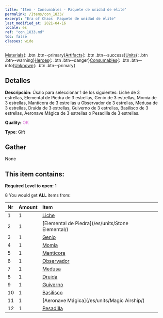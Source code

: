 ```yaml
---
title: "Item - Consumables - Paquete de unidad de élite"
permalink: /Items/con_1833/
excerpt: "Era of Chaos  Paquete de unidad de élite"
last_modified_at: 2021-04-16
locale: es
ref: "con_1833.md"
toc: false
classes: wide
---
```

 [Materials](/es/Items/){: .btn .btn--primary}[Artifacts](/es/Items/Artifacts/){: .btn .btn--success}[Units](/es/Items/Units/){: .btn .btn--warning}[Heroes](/es/Items/Heroes/){: .btn .btn--danger}[Consumables](/es/Items/Consumables/){: .btn .btn--info}[Unknown](/es/Items/Unknown/){: .btn .btn--primary}

## Detalles
 **Descripción:** Úsalo para seleccionar 1 de los siguientes: Liche de 3 estrellas, Elemental de Piedra de 3 estrellas, Genio de 3 estrellas, Momia de 3 estrellas, Mantícora de 3 estrellas u Observador de 3 estrellas, Medusa de 3 estrellas, Druida de 3 estrellas, Guiverno de 3 estrellas, Basilisco de 3 estrellas, Aeronave Mágica de 3 estrellas o Pesadilla de 3 estrellas.

 **Quality:** <span style="color: #DA70D6">OK</span>

 **Type:** Gift

## Gather

  None

## This item contains:

 **Required Level to open:** 1

 8 You would get **ALL** items  from:

  | Nr | Amount |     Item    |
  |:---|:-------|:------------|
  | 1 | 1 | [Liche](/es/units/Lich/) |  | 
  | 2 | 1 | [Elemental de Piedra](/es/units/Stone Elemental/) |  | 
  | 3 | 1 | [Genio](/es/units/Genie/) |  | 
  | 4 | 1 | [Momia](/es/units/Mummy/) |  | 
  | 5 | 1 | [Mantícora](/es/units/Manticore/) |  | 
  | 6 | 1 | [Observador](/es/units/Beholder/) |  | 
  | 7 | 1 | [Medusa](/es/units/Medusa/) |  | 
  | 8 | 1 | [Druida](/es/units/Druid/) |  | 
  | 9 | 1 | [Guiverno](/es/units/Wyvern/) |  | 
  | 10 | 1 | [Basilisco](/es/units/Basilisk/) |  | 
  | 11 | 1 | [Aeronave Mágica](/es/units/Magic Airship/) |  | 
  | 12 | 1 | [Pesadilla](/es/units/Nightmare/) |  | 
